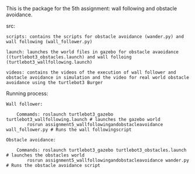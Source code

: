 

This is the package for the 5th assignment: wall following and obstacle avoidance.

src:
	
	scripts: contains the scripts for obstacle avoidance (wander.py) and wall following (wall_follower.py)
	
	launch: launches the world files in gazebo for obstacle avaoidance ((turtlebot3_obstacles.launch) and wall folloing (turtlebot3_wallfollowing.launch)
	
	videos: contains the videos of the execution of wall follower and obstacle avoidance in simulation and the video for real world obstacle avoidance using the turtlebot3 Burger
	
Running process:
	
	Wall follower:
		
		Commamds: roslaunch turtlebot3_gazebo turtlebot3_wallfollowing.launch # launches the gazebo world
			rosrun assignment5_wallfollowingandobstacleavoidance wall_follower.py # Runs the wall followingscript
			
	Obstacle avoidance:
		
		Commands: roslaunch turtlebot3_gazebo turtlebot3_obstacles.launch # launches the obstacles world
			rosrun assignment5_wallfollowingandobstacleavoidance wander.py # Runs the obstacle avoidance script



